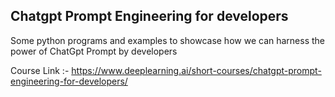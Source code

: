 ## Chatgpt Prompt Engineering for developers

Some python programs and examples to showcase how we can harness the power of ChatGpt Prompt by developers

Course Link :- https://www.deeplearning.ai/short-courses/chatgpt-prompt-engineering-for-developers/
